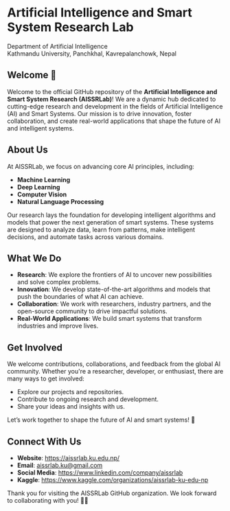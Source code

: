 # Artificial Intelligence and Smart System Research Lab
Department of Artificial Intelligence</br>
Kathmandu University, Panchkhal, Kavrepalanchowk, Nepal

## Welcome 👋
Welcome to the official GitHub repository of the **Artificial Intelligence and Smart System Research (AISSRLab)**! We are a dynamic hub dedicated to cutting-edge research and development in the fields of Artificial Intelligence (AI) and Smart Systems. Our mission is to drive innovation, foster collaboration, and create real-world applications that shape the future of AI and intelligent systems.

## About Us
At AISSRLab, we focus on advancing core AI principles, including:
- **Machine Learning**
- **Deep Learning**
- **Computer Vision**
- **Natural Language Processing**

Our research lays the foundation for developing intelligent algorithms and models that power the next generation of smart systems. These systems are designed to analyze data, learn from patterns, make intelligent decisions, and automate tasks across various domains.

## What We Do
- **Research**: We explore the frontiers of AI to uncover new possibilities and solve complex problems.
- **Innovation**: We develop state-of-the-art algorithms and models that push the boundaries of what AI can achieve.
- **Collaboration**: We work with researchers, industry partners, and the open-source community to drive impactful solutions.
- **Real-World Applications**: We build smart systems that transform industries and improve lives.

## Get Involved
We welcome contributions, collaborations, and feedback from the global AI community. Whether you're a researcher, developer, or enthusiast, there are many ways to get involved:
- Explore our projects and repositories.
- Contribute to ongoing research and development.
- Share your ideas and insights with us.

Let’s work together to shape the future of AI and smart systems! 🌟

## Connect With Us
- **Website**: https://aissrlab.ku.edu.np/
- **Email**: aissrlab.ku@gmail.com
- **Social Media**: https://www.linkedin.com/company/aissrlab
- **Kaggle**: https://www.kaggle.com/organizations/aissrlab-ku-edu-np

Thank you for visiting the AISSRLab GitHub organization. We look forward to collaborating with you! 🚀🤖
